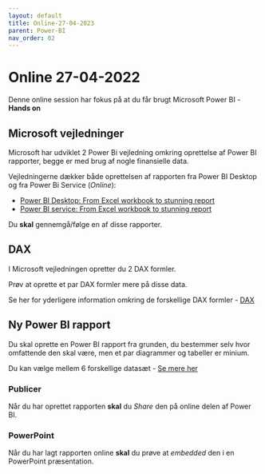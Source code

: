 ```yaml
---
layout: default
title: Online-27-04-2023
parent: Power-BI 
nav_order: 02
---
```


# Online 27-04-2022
Denne online session har fokus på at du får brugt Microsoft Power BI - **Hands on**

## Microsoft vejledninger
Microsoft har udviklet 2 Power Bi vejledning omkring oprettelse af Power BI rapporter, begge er med brug af nogle finansielle data.

Vejledningerne dækker både oprettelsen af rapporten fra Power BI Desktop og fra Power Bi Service (*Online*):

- [Power BI Desktop: From Excel workbook to stunning report](https://learn.microsoft.com/en-us/power-bi/create-reports/desktop-excel-stunning-report)
- [Power BI service: From Excel workbook to stunning report](https://learn.microsoft.com/en-us/power-bi/create-reports/service-from-excel-to-stunning-report)

Du **skal** gennemgå/følge en af disse rapporter.

## DAX
I Microsoft vejledningen opretter du 2 DAX formler.

Prøv at oprette et par DAX formler mere på disse data.

Se her for yderligere information omkring de forskellige DAX formler - [DAX](./dax.md)

## Ny Power BI rapport
Du skal oprette en Power BI rapport fra grunden, du bestemmer selv hvor omfattende den skal være, men et par diagrammer og tabeller er minium.

Du kan vælge mellem 6 forskellige datasæt - [Se mere her](./power_bi_sample-dataset.md)

### Publicer
Når du har oprettet rapporten **skal** du *Share* den på online delen af Power BI.

### PowerPoint
Når du har lagt rapporten online **skal** du prøve at *embedded* den i en PowerPoint præsentation.
